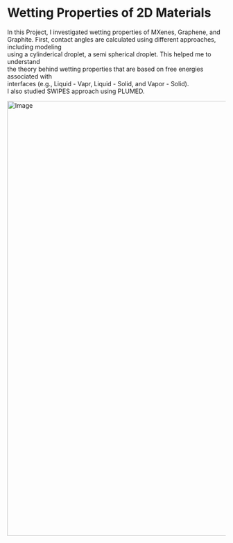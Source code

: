 # Wetting Properties of 2D Materials  
In this Project, I investigated wetting properties of MXenes, Graphene, and Graphite.
First, contact angles are calculated using different approaches, including modeling  
using a cylinderical droplet, a semi spherical droplet. This helped me to understand  
the theory behind wetting properties that are based on free energies associated with  
interfaces (e.g., Liquid - Vapr, Liquid - Solid, and Vapor - Solid).  
I also studied SWIPES approach using PLUMED.  

<img width="1001" alt="Image" src="https://github.com/user-attachments/assets/9b86e982-c8dc-40fc-a091-1cfeb5653651" />  


